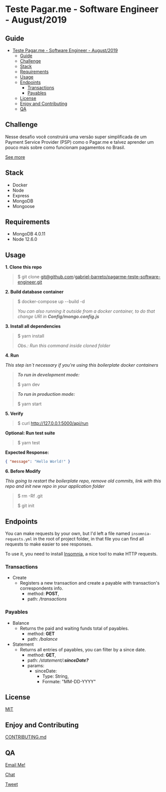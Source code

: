 # Teste Pagar.me - Software Engineer - August/2019

## Guide

- [Teste Pagar.me - Software Engineer - August/2019](#teste-pagarme---software-engineer---august2019)
  - [Guide](#guide)
  - [Challenge](#challenge)
  - [Stack](#stack)
  - [Requirements](#requirements)
  - [Usage](#usage)
  - [Endpoints](#endpoints)
    - [Transactions](#transactions)
    - [Payables](#payables)
  - [License](#license)
  - [Enjoy and Contributing](#enjoy-and-contributing)
  - [QA](#qa)

## Challenge
Nesse desafio você construirá uma versão super simplificada de um Payment Service Provider (PSP) como o Pagar.me e talvez aprender um pouco mais sobre como funcionam pagamentos no Brasil.

[See more](https://github.com/pagarme/vagas/tree/master/desafios/software-engineer-backend)

## Stack
- Docker
- Node
- Express
- MongoDB
- Mongoose

## Requirements

-   MongoDB 4.0.11
-   Node 12.6.0

## Usage

**1. Clone this repo**

> $ git clone git@github.com/[gabriel-barreto/pagarme-teste-software-engineer.git](https://github.com/gabriel-barreto/pagarme-teste-software-engineer)

**2. Build database container**

> $ docker-compose up --build -d
>
> _You can also running it outside from a docker container, to do that change URI in __Config/mongo.config.js___

**3. Install all dependencies**

> $ yarn install
>
> _Obs.: Run this command inside cloned folder_

**4. Run**

_This step isn`t necessary if you're using this boilerplate docker containers_

> _**To run in development mode:**_
>
> $ yarn dev


> _**To run in production mode:**_
>
> $ yarn start

**5. Verify**

> $ curl http://127.0.0.1:5000/api/run


**Optional: Run test suite**

> $ yarn test

**Expected Response:**

```json
{ "message": "Hello World!" }
```

**6. Before Modify**

_This going to restart the boilerplate repo, remove old commits, link with this repo and init new repo in your application folder_

> $ rm -Rf .git
>
> $ git init

## Endpoints

You can make requests by your own, but I'd left a file named `insomnia-requests.yml` in the root of project folder, in that file you can find all requests to make easier to see responses.

To use it, you need to install [Insomnia](https://insomnia.rest/download/), a nice tool to make HTTP requests.

### Transactions

  - Create
      - Registers a new transaction and create a payable with transaction's correspondents info.
        - method: **POST**,
        - path: _/transactions_

### Payables

  - Balance
    - Returns the paid and waiting funds total of payables.
      - method: **GET**
      - path: _/balance_
  - Statement
    - Returns all entries of payables, you can filter by a since date.
      - method: **GET**,
      - path: _/statement/**:sinceDate?**_
      - params:
        - sinceDate:
          - Type: String,
          - Formate: "MM-DD-YYYY"


## License

[MIT](https://github.com/gabriel-barreto/nodemongo-api-boilerplate/master/LICENSE.md)

## Enjoy and Contributing

[CONTRIBUTING.md](https://github.com/gabriel-barreto/nodemongo-api-boilerplate/blob/master/CONTRIBUTING.md)

## QA

[Email Me!](mailto:barreto-gabriel@outlook.com)

[Chat](https://facebook.com/gabrielgbarreto)

[Tweet](https://twitter.com/gabrielgbarreto)
